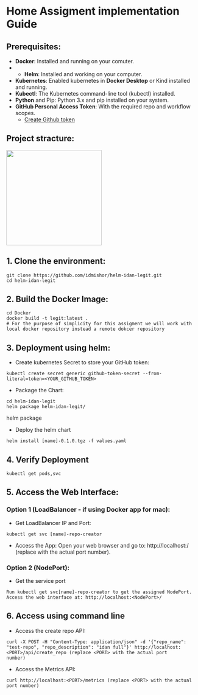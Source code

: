 # Home Assigment implementation Guide
## Prerequisites:

* **Docker**: Installed and running on your comuter.
* * **Helm**: Installed and working on your computer.
* **Kubernetes**: Enabled kubernetes in **Docker Desktop** or Kind installed and running.
* **Kubectl**: The Kubernetes command-line tool (kubectl) installed.
* **Python** and Pip: Python 3.x and pip installed on your system.
* **GitHub Personal Access Token**: With the required repo and workflow scopes.
  * [Create Github token](https://docs.github.com/en/authentication/keeping-your-account-and-data-secure/managing-your-personal-access-tokens)

## Project stracture:
<img src="https://github.com/idmishor/temp/assets/173612976/50fffe36-5813-489b-aa8a-e041e439d5c9" width="250" height="250">



## 1. Clone the environment:
```
git clone https://github.com/idmishor/helm-idan-legit.git
cd helm-idan-legit 
```
## 2. Build the Docker Image:
```
cd Docker
docker build -t legit:latest .
# For the purpose of simplicity for this assigment we will work with local docker repository instead a remote dokcer repository
```

## 3. Deployment using helm:
 * Create kubernetes Secret to store your GitHub token:
 ```
 kubectl create secret generic github-token-secret --from-literal=token=<YOUR_GITHUB_TOKEN>
 ```

 * Package the Chart:
 ```
 cd helm-idan-legit 
 helm package helm-idan-legit/
 ```
 helm package
 
 * Deploy the helm chart
 ```
 helm install [name]-0.1.0.tgz -f values.yaml
 ```

## 4. Verify Deployment
```
kubectl get pods,svc
```

## 5. Access the Web Interface:
### Option 1 (LoadBalancer - if using Docker app for mac):
 * Get LoadBalancer IP and Port:
```
kubectl get svc [name]-repo-creator
```
* Access the App: Open your web browser and go to: http://localhost:<PORT>/ (replace <PORT> with the actual port number).

### Option 2 (NodePort):
 * Get the service port
```
Run kubectl get svc[name]-repo-creator to get the assigned NodePort.
Access the web interface at: http://localhost:<NodePort>/
```

## 6. Access using command line
 * Access the create repo API:
 ```
 curl -X POST -H "Content-Type: application/json" -d '{"repo_name": "test-repo", "repo_description": "idan full"}' http://localhost:<PORT>/api/create_repo (replace <PORT> with the actual port 
 number)
```

* Access the Metrics API:
```
curl http://localhost:<PORT>/metrics (replace <PORT> with the actual port number)
```
